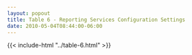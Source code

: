 ```yaml
---
layout: popout
title: Table 6 - Reporting Services Configuration Settings
date: 2010-05-04T08:44:00-06:00
---
```


{{< include-html "../table-6.html" >}}
